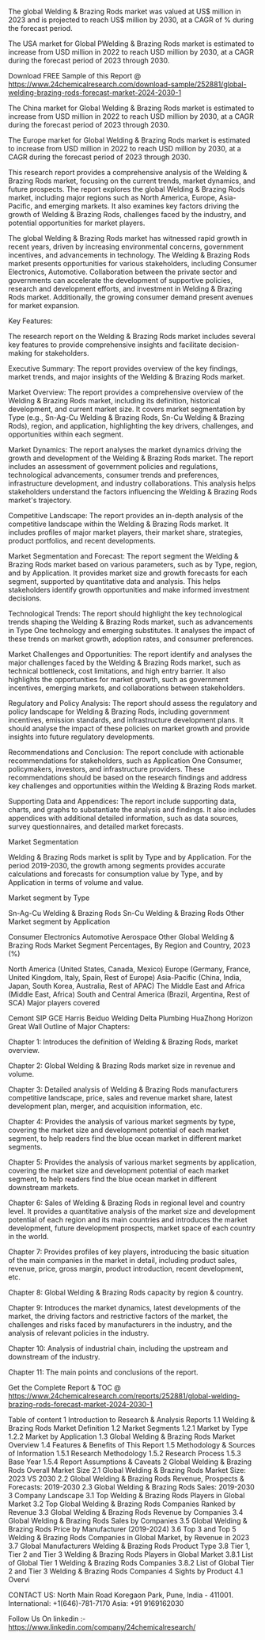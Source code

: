The global Welding & Brazing Rods market was valued at US$ million in 2023 and is projected to reach US$ million by 2030, at a CAGR of % during the forecast period.

The USA market for Global PWelding & Brazing Rods market is estimated to increase from USD million in 2022 to reach USD million by 2030, at a CAGR during the forecast period of 2023 through 2030.

Download FREE Sample of this Report @ https://www.24chemicalresearch.com/download-sample/252881/global-welding-brazing-rods-forecast-market-2024-2030-1

The China market for Global Welding & Brazing Rods market is estimated to increase from USD million in 2022 to reach USD million by 2030, at a CAGR during the forecast period of 2023 through 2030.

The Europe market for Global Welding & Brazing Rods market is estimated to increase from USD million in 2022 to reach USD million by 2030, at a CAGR during the forecast period of 2023 through 2030.

This research report provides a comprehensive analysis of the Welding & Brazing Rods market, focusing on the current trends, market dynamics, and future prospects. The report explores the global Welding & Brazing Rods market, including major regions such as North America, Europe, Asia-Pacific, and emerging markets. It also examines key factors driving the growth of Welding & Brazing Rods, challenges faced by the industry, and potential opportunities for market players.

The global Welding & Brazing Rods market has witnessed rapid growth in recent years, driven by increasing environmental concerns, government incentives, and advancements in technology. The Welding & Brazing Rods market presents opportunities for various stakeholders, including Consumer Electronics, Automotive. Collaboration between the private sector and governments can accelerate the development of supportive policies, research and development efforts, and investment in Welding & Brazing Rods market. Additionally, the growing consumer demand present avenues for market expansion.

Key Features:

The research report on the Welding & Brazing Rods market includes several key features to provide comprehensive insights and facilitate decision-making for stakeholders.

Executive Summary: The report provides overview of the key findings, market trends, and major insights of the Welding & Brazing Rods market.

Market Overview: The report provides a comprehensive overview of the Welding & Brazing Rods market, including its definition, historical development, and current market size. It covers market segmentation by Type (e.g., Sn-Ag-Cu Welding & Brazing Rods, Sn-Cu Welding & Brazing Rods), region, and application, highlighting the key drivers, challenges, and opportunities within each segment.

Market Dynamics: The report analyses the market dynamics driving the growth and development of the Welding & Brazing Rods market. The report includes an assessment of government policies and regulations, technological advancements, consumer trends and preferences, infrastructure development, and industry collaborations. This analysis helps stakeholders understand the factors influencing the Welding & Brazing Rods market's trajectory.

Competitive Landscape: The report provides an in-depth analysis of the competitive landscape within the Welding & Brazing Rods market. It includes profiles of major market players, their market share, strategies, product portfolios, and recent developments.

Market Segmentation and Forecast: The report segment the Welding & Brazing Rods market based on various parameters, such as by Type, region, and by Application. It provides market size and growth forecasts for each segment, supported by quantitative data and analysis. This helps stakeholders identify growth opportunities and make informed investment decisions.

Technological Trends: The report should highlight the key technological trends shaping the Welding & Brazing Rods market, such as advancements in Type One technology and emerging substitutes. It analyses the impact of these trends on market growth, adoption rates, and consumer preferences.

Market Challenges and Opportunities: The report identify and analyses the major challenges faced by the Welding & Brazing Rods market, such as technical bottleneck, cost limitations, and high entry barrier. It also highlights the opportunities for market growth, such as government incentives, emerging markets, and collaborations between stakeholders.

Regulatory and Policy Analysis: The report should assess the regulatory and policy landscape for Welding & Brazing Rods, including government incentives, emission standards, and infrastructure development plans. It should analyse the impact of these policies on market growth and provide insights into future regulatory developments.

Recommendations and Conclusion: The report conclude with actionable recommendations for stakeholders, such as Application One Consumer, policymakers, investors, and infrastructure providers. These recommendations should be based on the research findings and address key challenges and opportunities within the Welding & Brazing Rods market.

Supporting Data and Appendices: The report include supporting data, charts, and graphs to substantiate the analysis and findings. It also includes appendices with additional detailed information, such as data sources, survey questionnaires, and detailed market forecasts.

Market Segmentation

Welding & Brazing Rods market is split by Type and by Application. For the period 2019-2030, the growth among segments provides accurate calculations and forecasts for consumption value by Type, and by Application in terms of volume and value.

Market segment by Type

Sn-Ag-Cu Welding & Brazing Rods
Sn-Cu Welding & Brazing Rods
Other
Market segment by Application

Consumer Electronics
Automotive
Aerospace
Other
Global Welding & Brazing Rods Market Segment Percentages, By Region and Country, 2023 (%)

North America (United States, Canada, Mexico)
Europe (Germany, France, United Kingdom, Italy, Spain, Rest of Europe)
Asia-Pacific (China, India, Japan, South Korea, Australia, Rest of APAC)
The Middle East and Africa (Middle East, Africa)
South and Central America (Brazil, Argentina, Rest of SCA)
Major players covered

Cemont
SIP
GCE
Harris
Beiduo Welding
Delta
Plumbing
HuaZhong
Horizon
Great Wall
Outline of Major Chapters:

Chapter 1: Introduces the definition of Welding & Brazing Rods, market overview.

Chapter 2: Global Welding & Brazing Rods market size in revenue and volume.

Chapter 3: Detailed analysis of Welding & Brazing Rods manufacturers competitive landscape, price, sales and revenue market share, latest development plan, merger, and acquisition information, etc.

Chapter 4: Provides the analysis of various market segments by type, covering the market size and development potential of each market segment, to help readers find the blue ocean market in different market segments.

Chapter 5: Provides the analysis of various market segments by application, covering the market size and development potential of each market segment, to help readers find the blue ocean market in different downstream markets.

Chapter 6: Sales of Welding & Brazing Rods in regional level and country level. It provides a quantitative analysis of the market size and development potential of each region and its main countries and introduces the market development, future development prospects, market space of each country in the world.

Chapter 7: Provides profiles of key players, introducing the basic situation of the main companies in the market in detail, including product sales, revenue, price, gross margin, product introduction, recent development, etc.

Chapter 8: Global Welding & Brazing Rods capacity by region & country.

Chapter 9: Introduces the market dynamics, latest developments of the market, the driving factors and restrictive factors of the market, the challenges and risks faced by manufacturers in the industry, and the analysis of relevant policies in the industry.

Chapter 10: Analysis of industrial chain, including the upstream and downstream of the industry.

Chapter 11: The main points and conclusions of the report.

Get the Complete Report & TOC @ https://www.24chemicalresearch.com/reports/252881/global-welding-brazing-rods-forecast-market-2024-2030-1

Table of content
1 Introduction to Research & Analysis Reports
1.1 Welding & Brazing Rods Market Definition
1.2 Market Segments
1.2.1 Market by Type
1.2.2 Market by Application
1.3 Global Welding & Brazing Rods Market Overview
1.4 Features & Benefits of This Report
1.5 Methodology & Sources of Information
1.5.1 Research Methodology
1.5.2 Research Process
1.5.3 Base Year
1.5.4 Report Assumptions & Caveats
2 Global Welding & Brazing Rods Overall Market Size
2.1 Global Welding & Brazing Rods Market Size: 2023 VS 2030
2.2 Global Welding & Brazing Rods Revenue, Prospects & Forecasts: 2019-2030
2.3 Global Welding & Brazing Rods Sales: 2019-2030
3 Company Landscape
3.1 Top Welding & Brazing Rods Players in Global Market
3.2 Top Global Welding & Brazing Rods Companies Ranked by Revenue
3.3 Global Welding & Brazing Rods Revenue by Companies
3.4 Global Welding & Brazing Rods Sales by Companies
3.5 Global Welding & Brazing Rods Price by Manufacturer (2019-2024)
3.6 Top 3 and Top 5 Welding & Brazing Rods Companies in Global Market, by Revenue in 2023
3.7 Global Manufacturers Welding & Brazing Rods Product Type
3.8 Tier 1, Tier 2 and Tier 3 Welding & Brazing Rods Players in Global Market
3.8.1 List of Global Tier 1 Welding & Brazing Rods Companies
3.8.2 List of Global Tier 2 and Tier 3 Welding & Brazing Rods Companies
4 Sights by Product
4.1 Overvi

CONTACT US:
North Main Road Koregaon Park, Pune, India - 411001.
International: +1(646)-781-7170
Asia: +91 9169162030

Follow Us On linkedin :- https://www.linkedin.com/company/24chemicalresearch/
